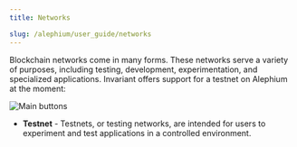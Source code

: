 ```yaml
---
title: Networks

slug: /alephium/user_guide/networks
---
```


Blockchain networks come in many forms. These networks serve a variety of purposes, including testing, development, experimentation, and specialized applications. Invariant offers support for a testnet on Alephium at the moment:

![Main buttons](/img/docs/app/a0/a0_networks.png)

- **Testnet** - Testnets, or testing networks, are intended for users to experiment and test applications in a controlled environment.
